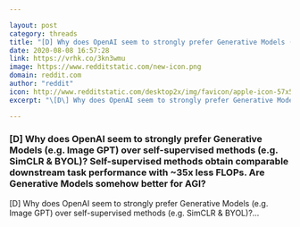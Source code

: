 ```yaml
---

layout: post
category: threads
title: "[D] Why does OpenAI seem to strongly prefer Generative Models (e.g. Image GPT) over self-supervised methods (e.g. SimCLR &amp; BYOL)? Self-supervised methods obtain comparable downstream task performance with ~35x less FLOPs. Are Generative Models somehow better for AGI?"
date: 2020-08-08 16:57:28
link: https://vrhk.co/3kn3wmu
image: https://www.redditstatic.com/new-icon.png
domain: reddit.com
author: "reddit"
icon: http://www.redditstatic.com/desktop2x/img/favicon/apple-icon-57x57.png
excerpt: "\[D\] Why does OpenAI seem to strongly prefer Generative Models (e.g. Image GPT) over self-supervised methods (e.g. SimCLR &amp; BYOL)?..."

---
```


### [D] Why does OpenAI seem to strongly prefer Generative Models (e.g. Image GPT) over self-supervised methods (e.g. SimCLR &amp; BYOL)? Self-supervised methods obtain comparable downstream task performance with ~35x less FLOPs. Are Generative Models somehow better for AGI?

\[D\] Why does OpenAI seem to strongly prefer Generative Models (e.g. Image GPT) over self-supervised methods (e.g. SimCLR &amp; BYOL)?...